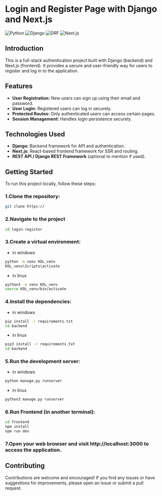# Login and Register Page with Django and Next.js

![Python](https://img.shields.io/badge/Python-3776AB?style=for-the-badge&logo=python&logoColor=white)
![Django](https://img.shields.io/badge/Django-092E20?style=for-the-badge&logo=django&logoColor=white)
![DRF](https://img.shields.io/badge/DRF-ff1709?style=for-the-badge&logo=django&logoColor=white)
![Next.js](https://img.shields.io/badge/Next.js-000000?style=for-the-badge&logo=nextdotjs&logoColor=white)




## Introduction
This is a full-stack authentication project built with Django (backend) and Next.js (frontend). It provides a secure and user-friendly way for users to register and log in to the application.

## Features
- **User Registration:** New users can sign up using their email and password.
- **User Login:** Registered users can log in securely.
- **Protected Routes:** Only authenticated users can access certain pages.
- **Session Management:** Handles login persistence securely.


## Technologies Used
- **Django:** Backend framework for API and authentication.
- **Next.js:** React-based frontend framework for SSR and routing.
- **REST API / Django REST Framework** (optional to mention if used).

## Getting Started
To run this project locally, follow these steps:

### 1.Clone the repository:
```bash
git clone https://
```

### 2.Navigate to the project
```bash
cd login-register
```

### 3.Create a virtual environment:
- in windows
```bash
python -m venv KOL_venv
KOL_venv\Scripts\activate
```
- in linux
```bash
python3 -m venv KOL_venv
source KOL_venv/bin/activate
```

### 4.Install the dependencies:
- in windows
```bash
pip install -r requirements.txt
cd backend
```

- in linux
```bash
pip3 install -r requirements.txt
cd backend
```

### 5.Run the development server:
- in windows
```bash
python manage.py runserver
```
- in linux
```bash
python3 manage.py runserver
```

### 6.Run Frontend (in another terminal):    
```bash
cd frontend
npm install
npm run dev
```

### 7.Open your web browser and visit http://localhost:3000 to access the application.

## Contributing
Contributions are welcome and encouraged! If you find any issues or have suggestions for improvements, please open an issue or submit a pull request.